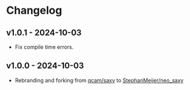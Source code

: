 # Changelog

## v1.0.1 - 2024-10-03

- Fix compile time errors.

## v1.0.0 - 2024-10-03

- Rebranding and forking from [qcam/saxy](https://github.com/qcam/saxy) to [StephanMeijer/neo_saxy](https://github.com/StephanMeijer/neo_saxy)
